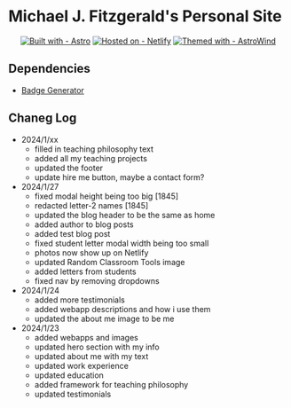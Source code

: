 # Michael J. Fitzgerald's Personal Site

<div align="center">

[![Built with - Astro](https://img.shields.io/badge/Built_with-Astro-bc52ee?style=for-the-badge&logo=astro)](https://astro.build/)
[![Hosted on - Netlify](https://img.shields.io/badge/Hosted_on-Netlify-2b8e86?style=for-the-badge&logo=Netlify)](https://www.netlify.com/)
[![Themed with - AstroWind](https://img.shields.io/badge/Themed_with-AstroWind-06b6d4?style=for-the-badge&logo=tailwindcss)](https://github.com/onwidget/astrowind)

</div>

## Dependencies
- [Badge Generator](https://michaelcurrin.github.io/badge-generator/#/generic)

## Chaneg Log
- 2024/1/xx
    - filled in teaching philosophy text
    - added all my teaching projects
    - updated the footer
    - update hire me button, maybe a contact form?
- 2024/1/27
    - fixed modal height being too big [1845]
    - redacted letter-2 names [1845]
    - updated the blog header to be the same as home
    - added author to blog posts
    - added test blog post
    - fixed student letter modal width being too small
    - photos now show up on Netlify
    - updated Random Classroom Tools image
    - added letters from students
    - fixed nav by removing dropdowns
- 2024/1/24
    - added more testimonials
    - added webapp descriptions and how i use them
    - updated the about me image to be me
- 2024/1/23
    - added webapps and images
    - updated hero section with my info
    - updated about me with my text
    - updated work experience
    - updated education
    - added framework for teaching philosophy
    - updated testimonials